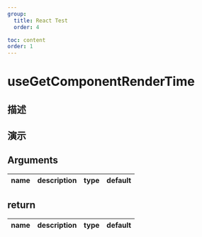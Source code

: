 ```yaml
---
group:
  title: React Test
  order: 4

toc: content
order: 1
---
```

# useGetComponentRenderTime

## 描述


## 演示



## Arguments

| name | description | type | default |
| ---- | ----------- | ---- | ------- |

## return

| name | description | type | default |
| ---- | ----------- | ---- | ------- |
